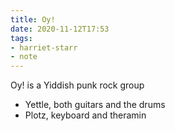 ```yaml
---
title: Oy!
date: 2020-11-12T17:53
tags:
- harriet-starr
- note
---
```


Oy! is a Yiddish punk rock group

* Yettle, both guitars and the drums
* Plotz, keyboard and theramin
